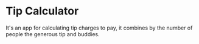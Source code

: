 # Tip Calculator
It's an app for calculating tip charges to pay, it combines by the number of people the generous tip and buddies. 